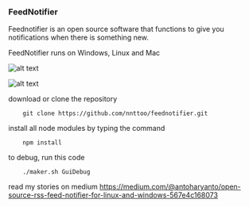 ### FeedNotifier
 

Feednotifier is an open source software that functions to give you notifications when there is something new.

FeedNotifier runs on Windows, Linux and Mac

![alt text](https://github.com/nnttoo/feednotifier/blob/media/MyImage/preview.png?raw=true "Preview window")


![alt text](https://github.com/nnttoo/feednotifier/blob/media/MyImage/setting.png?raw=true "Setting window")

download or clone the repository

``` 
    git clone https://github.com/nnttoo/feednotifier.git

```
install all node modules by typing the command

```
    npm install
```
to debug, run this code

```
    ./maker.sh GuiDebug
```

read my stories on medium 
https://medium.com/@antoharyanto/open-source-rss-feed-notifier-for-linux-and-windows-567e4c168073
